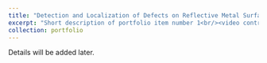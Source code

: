 ```yaml
---
title: "Detection and Localization of Defects on Reflective Metal Surface in Industrial Setting"
excerpt: "Short description of portfolio item number 1<br/><video controls='controls' src='/images/portfolio1.mp4'>"
collection: portfolio
---
```

Details will be added later.
